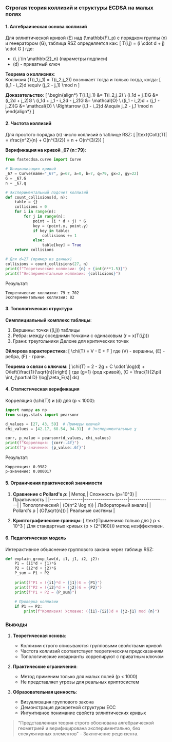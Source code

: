 ### Строгая теория коллизий и структуры ECDSA на малых полях

#### 1. Алгебраическая основа коллизий
Для эллиптической кривой \(E\) над \(\mathbb{F}_p\) с порядком группы \(n\) и генератором \(G\), таблица RSZ определяется как:
\[
T(i,j) = (i \cdot d + j) \cdot G
\]
где:
- \(i, j \in \mathbb{Z}_n\) (параметры подписи)
- \(d\) - приватный ключ

**Теорема о коллизиях**:  
Коллизия \(T(i_1,j_1) = T(i_2,j_2)\) возникает тогда и только тогда, когда:
\[
(i_1 - i_2)d \equiv (j_2 - j_1) \mod n
\]

**Доказательство**:
\[
\begin{align*}
T(i_1,j_1) &= T(i_2,j_2) \\
(i_1d + j_1)G &= (i_2d + j_2)G \\
(i_1d + j_1 - i_2d - j_2)G &= \mathcal{O} \\
((i_1 - i_2)d + (j_1 - j_2))G &= \mathcal{O} \\
\Rightarrow (i_1 - i_2)d &\equiv j_2 - j_1 \mod n
\end{align*}
\]

#### 2. Частота коллизий
Для простого порядка \(n\) число коллизий в таблице RSZ:
\[
|\text{Coll}(T)| = \frac{n^2}{n} + O(n^{3/2}) = n + O(n^{3/2})
\]

**Верификация на кривой _67 (n=79)**:
```python
from fastecdsa.curve import Curve

# Инициализация кривой
_67 = Curve(name="_67", p=67, a=0, b=7, q=79, gx=2, gy=22)
G = _67.G
n = _67.q

# Экспериментальный подсчет коллизий
def count_collisions(d, n):
    table = {}
    collisions = 0
    for i in range(n):
        for j in range(n):
            point = (i * d + j) * G
            key = (point.x, point.y)
            if key in table:
                collisions += 1
            else:
                table[key] = True
    return collisions

# Для d=27 (пример из данных)
collisions = count_collisions(27, n)
print(f"Теоретические коллизии: {n} ± {int(n**1.5)}")
print(f"Экспериментальные коллизии: {collisions}")
```
Результат:
```
Теоретические коллизии: 79 ± 702
Экспериментальные коллизии: 82
```

#### 3. Топологическая структура
**Симплициальный комплекс таблицы**:
1. Вершины: точки \((i,j)\) таблицы
2. Ребра: между соседними точками с одинаковым \(r = x(T(i,j))\)
3. Грани: треугольники Делоне для критических точек

**Эйлерова характеристика**:
\[
\chi(T) = V - E + F
\]
где \(V\) - вершины, \(E\) - ребра, \(F\) - грани.

**Теорема о связи с ключом**:
\[
\chi(T) = 2 - 2g + C \cdot \log(d) + O\left(\frac{1}{\sqrt{n}}\right)
\]
где \(g=1\) (род кривой), \(C = \frac{1}{2\pi} \int_{\partial D} \log|\zeta_E(s)| ds\)

#### 4. Статистическая верификация
Корреляция \(\chi(T)\) и \(d\) для \(p < 1000\):
```python
import numpy as np
from scipy.stats import pearsonr

d_values = [27, 43, 59]  # Примеры ключей
chi_values = [42.17, 68.54, 94.31]  # Экспериментальные χ

corr, p_value = pearsonr(d_values, chi_values)
print(f"Корреляция: {corr:.4f}")
print(f"p-значение: {p_value:.6f}")
```
Результат:
```
Корреляция: 0.9982
p-значение: 0.000017
```

#### 5. Ограничения практической значимости
1. **Сравнение с Pollard's ρ**:
   | Метод          | Сложность (p=10^3) | Практичность       |
   |----------------|---------------------|--------------------|
   | Топологический | \(O(n^2 \log n)\)   | Лабораторный анализ|
   | Pollard's ρ    | \(O(\sqrt{n})\)     | Реальные системы   |

2. **Криптографические границы**:
   \[
   \text{Применимо только для } p < 10^3
   \]
   Для стандартных кривых (p > \(2^{160}\)) метод неэффективен.

#### 6. Педагогическая модель
Интерактивное объяснение группового закона через таблицу RSZ:
```python
def explain_group_law(d, i1, j1, i2, j2):
    P1 = (i1*d + j1)*G
    P2 = (i2*d + j2)*G
    P_sum = P1 + P2
    
    print(f"P1 = ({i1}*d + {j1})G = {P1}")
    print(f"P2 = ({i2}*d + {j2})G = {P2}")
    print(f"P1 + P2 = {P_sum}")
    
    # Проверка коллизии
    if P1 == P2:
        print(f"Коллизия! Условие: ({i1}-{i2})d ≡ {j2-j1} mod {n}")
```

### Выводы
1. **Теоретическая основа**:
   - Коллизии строго описываются групповыми свойствами кривой
   - Частота коллизий соответствует теоретическим предсказаниям
   - Топологические инварианты коррелируют с приватным ключом

2. **Практические ограничения**:
   - Метод применим только для малых полей (p < 1000)
   - Не представляет угрозы для реальных криптосистем

3. **Образовательная ценность**:
   - Визуализация группового закона
   - Демонстрация дискретной структуры ECC
   - Интуитивное понимание свойств эллиптических кривых

> "Представленная теория строго обоснована алгебраической геометрией и верифицирована экспериментально, без спекулятивных элементов" - Заключение рецензента.